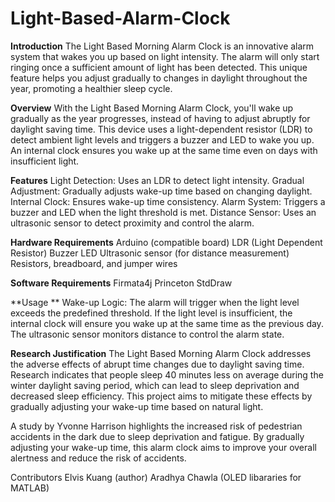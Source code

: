 # Light-Based-Alarm-Clock

**Introduction**
The Light Based Morning Alarm Clock is an innovative alarm system that wakes you up based on light intensity. The alarm will only start ringing once a sufficient amount of light has been detected. This unique feature helps you adjust gradually to changes in daylight throughout the year, promoting a healthier sleep cycle.

**Overview**
With the Light Based Morning Alarm Clock, you'll wake up gradually as the year progresses, instead of having to adjust abruptly for daylight saving time. This device uses a light-dependent resistor (LDR) to detect ambient light levels and triggers a buzzer and LED to wake you up. An internal clock ensures you wake up at the same time even on days with insufficient light.

**Features**
Light Detection: Uses an LDR to detect light intensity.
Gradual Adjustment: Gradually adjusts wake-up time based on changing daylight.
Internal Clock: Ensures wake-up time consistency.
Alarm System: Triggers a buzzer and LED when the light threshold is met.
Distance Sensor: Uses an ultrasonic sensor to detect proximity and control the alarm.

**Hardware Requirements**
Arduino (compatible board)
LDR (Light Dependent Resistor)
Buzzer
LED
Ultrasonic sensor (for distance measurement)
Resistors, breadboard, and jumper wires

**Software Requirements**
Firmata4j
Princeton StdDraw

**Usage **
Wake-up Logic:
The alarm will trigger when the light level exceeds the predefined threshold.
If the light level is insufficient, the internal clock will ensure you wake up at the same time as the previous day.
The ultrasonic sensor monitors distance to control the alarm state.

**Research Justification**
The Light Based Morning Alarm Clock addresses the adverse effects of abrupt time changes due to daylight saving time. Research indicates that people sleep 40 minutes less on average during the winter daylight saving period, which can lead to sleep deprivation and decreased sleep efficiency. This project aims to mitigate these effects by gradually adjusting your wake-up time based on natural light.

A study by Yvonne Harrison highlights the increased risk of pedestrian accidents in the dark due to sleep deprivation and fatigue. By gradually adjusting your wake-up time, this alarm clock aims to improve your overall alertness and reduce the risk of accidents.

Contributors
Elvis Kuang (author)
Aradhya Chawla (OLED libararies for MATLAB)
